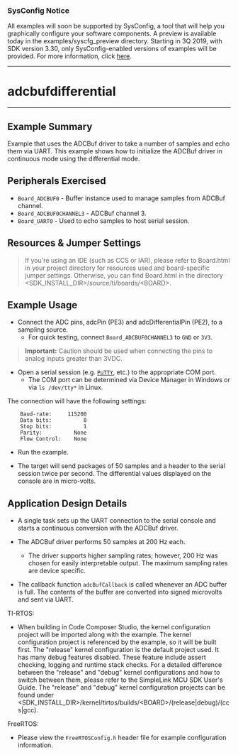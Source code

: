 ### SysConfig Notice

All examples will soon be supported by SysConfig, a tool that will help you graphically configure your software components. A preview is available today in the examples/syscfg_preview directory. Starting in 3Q 2019, with SDK version 3.30, only SysConfig-enabled versions of examples will be provided. For more information, click [here](http://www.ti.com/sysconfignotice).

---
# adcbufdifferential

---

## Example Summary

Example that uses the ADCBuf driver to take a number of samples
and echo them via UART. This example shows how to initialize the
ADCBuf driver in continuous mode using the differential mode.

## Peripherals Exercised

* `Board_ADCBUF0` - Buffer instance used to manage samples from ADCBuf channel.
* `Board_ADCBUF0CHANNEL3` - ADCBuf channel 3.
* `Board_UART0` - Used to echo samples to host serial session.

## Resources & Jumper Settings

> If you're using an IDE (such as CCS or IAR), please refer to Board.html in
your project directory for resources used and board-specific jumper settings.
Otherwise, you can find Board.html in the directory
&lt;SDK_INSTALL_DIR&gt;/source/ti/boards/&lt;BOARD&gt;.

## Example Usage

* Connect the  ADC pins, adcPin (PE3) and adcDifferentialPin (PE2), to a sampling source.
    * For quick testing, connect `Board_ADCBUF0CHANNEL3` to `GND` or `3V3`.

>__Important:__ Caution should be used when connecting the pins to analog inputs greater than 3VDC.

* Open a serial session (e.g. [`PuTTY`](http://www.putty.org/ "PuTTY's
Homepage"), etc.) to the appropriate COM port.
    * The COM port can be determined via Device Manager in Windows or via
`ls /dev/tty*` in Linux.

The connection will have the following settings:
```
    Baud-rate:     115200
    Data bits:          8
    Stop bits:          1
    Parity:          None
    Flow Control:    None
```

* Run the example.

* The target will send packages of 50 samples and a header to the serial
session twice per second. The differential values displayed on the console are in
micro-volts.

## Application Design Details

* A single task sets up the UART connection to the serial console and starts a continuous conversion with the ADCBuf driver. 

* The ADCBuf driver performs 50 samples at 200 Hz each.
    * The driver supports higher sampling rates; however, 200 Hz was chosen for
easily interpretable output. The maximum sampling rates are device specific.

* The callback function `adcBufCallback` is called whenever an ADC buffer is
full. The contents of the buffer are converted into signed microvolts and
sent via UART.

TI-RTOS:

* When building in Code Composer Studio, the kernel configuration project will
be imported along with the example. The kernel configuration project is
referenced by the example, so it will be built first. The "release" kernel
configuration is the default project used. It has many debug features disabled.
These feature include assert checking, logging and runtime stack checks. For a
detailed difference between the "release" and "debug" kernel configurations and
how to switch between them, please refer to the SimpleLink MCU SDK User's
Guide. The "release" and "debug" kernel configuration projects can be found
under &lt;SDK_INSTALL_DIR&gt;/kernel/tirtos/builds/&lt;BOARD&gt;/(release|debug)/(ccs|gcc).

FreeRTOS:

* Please view the `FreeRTOSConfig.h` header file for example configuration
information.

